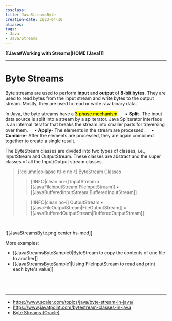 ```yaml
---
cssclass:
title: JavaStreamsByte
creation-date: 2023-04-10
aliases:
tags:
- Java
- Java/Streams
---
```

**[[Java#Working with Streams|HOME [Java]]]**

---
# Byte Streams
Byte streams are used to perform **input** and **output** of **8-bit bytes**. They are used to read bytes from the input stream and write bytes to the output stream. Mostly, they are used to read or write raw binary data.

In Java, the byte streams have a <mark class="hltr-lightgreen">3 phase mechanism</mark>:
$\quad$▪ **Split**- The input data source is split into a stream by a spliterator. Java Spliterator interface is an internal iterator that breaks the stream into smaller parts for traversing over them.
$\quad$▪ **Apply**- The elements in the stream are processed.
$\quad$▪ **Combine**- After the elements are processed, they are again combined together to create a single result.

The ByteStream classes are divided into two types of classes, i.e., InputStream and OutputStream. These classes are abstract and the super classes of all the Input/Output stream classes.
>[!column|collapse ttl-c no-t] ByteStream Classes
>>[!INFO|clean no-i] InputStream
>> ▪ [[JavaFileInputStream|FileInputStream]]
>> ▪ [[JavaBufferedInputStream|BufferedInputStream]]
>
>>[!INFO|clean no-i] OutputStream
>>▪ [[JavaFileOutputStream|FileOutputStream]]
>>▪ [[JavaBufferedOutputStream|BufferedOutputStream]]

<br>

![[JavaStreamsByte.png|center hs-med]]

More examples:
- [[JavaStreamsByteSample0|ByteStream to copy the contents of one file to another]]
- [[JavaStreamsByteSample1|Using FileInputStream to read and print each byte's value]]

<br>

# 
---
- https://www.scaler.com/topics/java/byte-stream-in-java/
- https://www.javatpoint.com/bytestream-classes-in-java
- [Byte Streams (Oracle)](https://docs.oracle.com/javase/tutorial/essential/io/bytestreams.html)